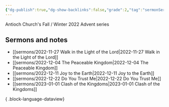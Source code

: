```yaml
---
{"dg-publish":true,"dg-show-backlinks":false,"grade":2,"tag":"sermonSeries","context":"Personal","type":"Resource","status":"Active","topic":"Sermon","dateCreated":"2023-08-09","permalink":"/sermons/2022-advent/","dgShowBacklinks":false,"dgPassFrontmatter":true}
---
```



Antioch Church's Fall / Winter 2022 Advent series

## Sermons and notes
- [[sermons/2022-11-27 Walk in the Light of the Lord\|2022-11-27 Walk in the Light of the Lord]]
- [[sermons/2022-12-04 The Peaceable Kingdom\|2022-12-04 The Peaceable Kingdom]]
- [[sermons/2022-12-11 Joy to the Earth\|2022-12-11 Joy to the Earth]]
- [[sermons/2022-12-22 Do You Trust Me\|2022-12-22 Do You Trust Me]]
- [[sermons/2023-01-01 Clash of the Kingdoms\|2023-01-01 Clash of the Kingdoms]]

{ .block-language-dataview}

